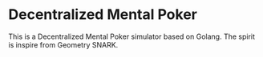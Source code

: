 # Decentralized Mental Poker

This is a Decentralized Mental Poker simulator based on Golang. The spirit is inspire from Geometry SNARK.
